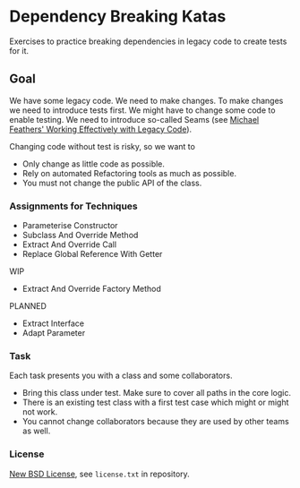 # Dependency Breaking Katas

Exercises to practice breaking dependencies in legacy
code to create tests for it.

## Goal

We have some legacy code. We need to make changes.
To make changes we need to introduce tests first.
We might have to change some code to enable testing.
We need to introduce so-called Seams (see [Michael
Feathers' Working Effectively with Legacy
Code](https://www.goodreads.com/book/show/44919.Working_Effectively_with_Legacy_Code)).

Changing code without test is risky, so we want to

* Only change as little code as possible.
* Rely on automated Refactoring tools as much as possible.
* You must not change the public API of the class.

### Assignments for Techniques

* Parameterise Constructor
* Subclass And Override Method
* Extract And Override Call
* Replace Global Reference With Getter

WIP

* Extract And Override Factory Method

PLANNED

* Extract Interface
* Adapt Parameter

### Task

Each task presents you with a class and some collaborators.

* Bring this class under test. Make sure to cover all paths in the core logic.
* There is an existing test class with a first test case which might or might not work.
* You cannot change collaborators because they are used by other teams as well.

### License

[New BSD License](http://opensource.org/licenses/bsd-license.php), see `license.txt` in repository.

